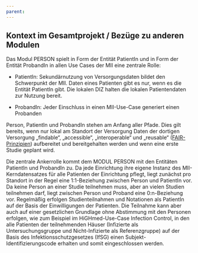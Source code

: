 ```yaml
---
parent: 
---
```

## Kontext im Gesamtprojekt / Bezüge zu anderen Modulen

Das Modul PERSON spielt in Form der Entität PatientIn und in Form der Entität ProbandIn in allen Use Cases der MII eine zentrale Rolle:

* PatientIn: Sekundärnutzung von Versorgungsdaten bildet den Schwerpunkt der MII. Daten eines Patienten gibt es nur, wenn es die Entität PatientIn gibt. Die lokalen DIZ halten die lokalen Patientendaten zur Nutzung bereit.

* ProbandIn: Jeder Einschluss in einen MII-Use-Case generiert einen Probanden

Person, PatientIn und ProbandIn stehen am Anfang aller Pfade. Dies gilt bereits, wenn nur lokal am Standort der Versorgung Daten der dortigen Versorgung „findable“, „accessible“, „interoperable“ und „reusable“ ([FAIR-Prinzipien](https://www.go-fair.org/fair-principles/)) aufbereitet und bereitgehalten werden und wenn eine erste Studie geplant wird.

Die zentrale Ankerrolle kommt dem MODUL PERSON mit den Entitäten PatientIn und ProbandIn zu. Da jede Einrichtung ihre eigene Instanz des MII-Kerndatensatzes für alle Patienten der Einrichtung pflegt, liegt zunächst pro Standort in der Regel eine 1:1-Beziehung zwischen Person und PatientIn vor. Da keine Person an einer Studie teilnehmen muss, aber an vielen Studien teilnehmen darf, liegt zwischen Person und Proband eine 0:n-Beziehung vor. Regelmäßig erfolgen Studienteilnahmen und Notationen als PatientIn auf der Basis der Einwilligungen der Patienten. Die Teilnahme kann aber auch auf einer gesetzlichen Grundlage ohne Abstimmung mit den Personen erfolgen, wie zum Beispiel im HiGHmed-Use-Case Infection Control, in den alle Patienten der teilnehmenden Häuser (Infizierte als Untersuchungsgruppe und Nicht-Infizierte als Referenzgruppe) auf der Basis des Infektionsschutzgesetzes (IfSG) einen Subjekt-Identifizierungscode erhalten und somit eingeschlossen werden.
